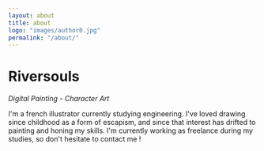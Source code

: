 ```yaml
---
layout: about
title: about
logo: "images/author0.jpg"
permalink: "/about/"
--- 
```

# Riversouls
*Digital Painting - Character Art*


I'm a french illustrator currently studying engineering. I've loved drawing since childhood as a form of escapism, and since that interest has drifted to painting and honing my skills. I'm currently working as freelance during my studies, so don't hesitate to contact me !
